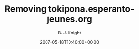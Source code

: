 ---
title: 'Removing tokipona.esperanto-jeunes.org'
posts: 2
hash: 't799'
author: 'B. J. Knight'
date: 2007-05-18T10:40:00+00:00
sources:
  - http://forums.tokipona.org/viewtopic.php%3Ft=799.html
---